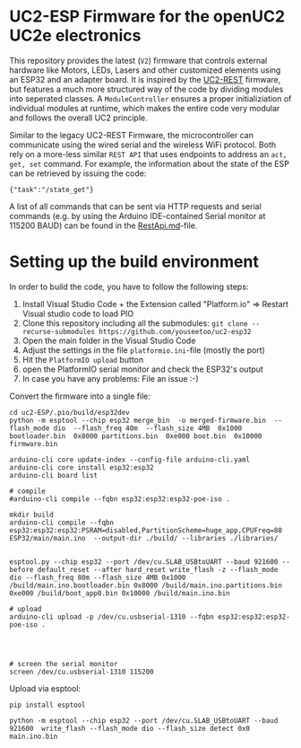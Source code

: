 # UC2-ESP Firmware for the openUC2 UC2e electronics

This repository provides the latest (`V2`) firmware that controls external hardware like Motors, LEDs, Lasers and other customized elements using an ESP32 and an adapter board. It is inspired by the [UC2-REST](https://github.com/openUC2/UC2-REST/tree/master/ESP32) firmware, but features a much more structured way of the code by dividing modules into seperated classes. A `ModuleController` ensures a proper initializiation of individual modules at runtime, which makes the entire code very modular and follows the overall UC2 principle. 

Similar to the legacy UC2-REST Firmware, the microcontroller can communicate using the wired serial and the wireless WiFi protocol. Both rely on a more-less similar `REST API` that uses endpoints to address an `act, get, set` command. For example, the information about the state of the ESP can be retrieved by issuing the code: 

```
{"task":"/state_get"}
```

A list of all commands that can be sent via HTTP requests and serial commands (e.g. by using the Arduino IDE-contained Serial monitor at 115200 BAUD) can be found in the [RestApi.md](./RestApi.md)-file. 

# Setting up the build environment

In order to build the code, you have to follow the following steps:

1. Install Visual Studio Code + the Extension called "Platform.io" => Restart Visual studio code to load PIO
2. Clone this repository including all the submodules: `git clone --recurse-submodules https://github.com/youseetoo/uc2-esp32`
3. Open the main folder in the Visual Studio Code 
4. Adjust the settings in the file `platformio.ini`-file (mostly the port)
5. Hit the `PlatformIO upload` button
6. open the PlatformIO serial monitor and check the ESP32's output
7. In case you have any problems: File an issue :-) 

Convert the firmware into a single file:
```
cd uc2-ESP/.pio/build/esp32dev
python -m esptool --chip esp32 merge_bin  -o merged-firmware.bin  --flash_mode dio  --flash_freq 40m  --flash_size 4MB  0x1000 bootloader.bin  0x8000 partitions.bin  0xe000 boot.bin  0x10000 firmware.bin
```

```
arduino-cli core update-index --config-file arduino-cli.yaml
arduino-cli core install esp32:esp32
arduino-cli board list

# compile
#arduino-cli compile --fqbn esp32:esp32:esp32-poe-iso .

mkdir build
arduino-cli compile --fqbn esp32:esp32:esp32:PSRAM=disabled,PartitionScheme=huge_app,CPUFreq=80 ESP32/main/main.ino  --output-dir ./build/ --libraries ./libraries/


esptool.py --chip esp32 --port /dev/cu.SLAB_USBtoUART --baud 921600 --before default_reset --after hard_reset write_flash -z --flash_mode dio --flash_freq 80m --flash_size 4MB 0x1000 /build/main.ino.bootloader.bin 0x8000 /build/main.ino.partitions.bin 0xe000 /build/boot_app0.bin 0x10000 /build/main.ino.bin 

# upload
arduino-cli upload -p /dev/cu.usbserial-1310 --fqbn esp32:esp32:esp32-poe-iso .




# screen the serial monitor
screen /dev/cu.usbserial-1310 115200
```

Upload via esptool:

```
pip install esptool
```

```
python -m esptool --chip esp32 --port /dev/cu.SLAB_USBtoUART --baud 921600  write_flash --flash_mode dio --flash_size detect 0x0 main.ino.bin
```

